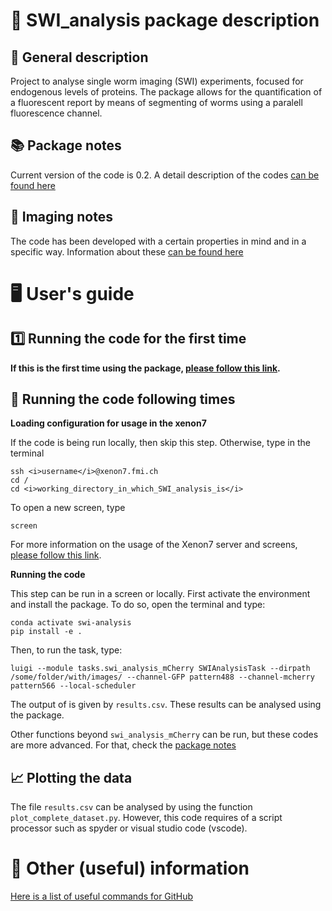 # 🐛 SWI_analysis package description
## 📝 General description
Project to analyse single worm imaging (SWI) experiments, focused for endogenous levels of proteins. The package allows for the quantification of a fluorescent report by means of segmenting of worms using a paralell fluorescence channel.

## 📚 Package notes
Current version of the code is 0.2. A detail description of the codes [can be found here](docs/package_notes.md)

## 🔬 Imaging notes
The code has been developed with a certain properties in mind and in a specific way. Information about these [can be found here](docs/imaging_notes.md)

# 🖥️ User's guide
## 1️⃣ Running the code for the first time
**If this is the first time using the package, [please follow this link](docs/first_time.md).**

## 📆 Running the code following times
**Loading configuration for usage in the xenon7**

If the code is being run locally, then skip this step. Otherwise, type in the terminal
```
ssh <i>username</i>@xenon7.fmi.ch
cd /
cd <i>working_directory_in_which_SWI_analysis_is</i>
```
To open a new screen, type
```
screen
```
For more information on the usage of the Xenon7 server and screens, [please follow this link](docs/xenon7.md).


**Running the code**

This step can be run in a screen or locally. First activate the environment and install the package. To do so, open the terminal and type:
```
conda activate swi-analysis
pip install -e .
```
Then, to run the task, type:
```
luigi --module tasks.swi_analysis_mCherry SWIAnalysisTask --dirpath /some/folder/with/images/ --channel-GFP pattern488 --channel-mcherry pattern566 --local-scheduler
```
The output of is given by <code>results.csv</code>. These results can be analysed using the package.

Other functions beyond <code>swi_analysis_mCherry</code> can be run, but these codes are more advanced. For that, check the [package notes](docs/package_notes.md)

## 📈 Plotting the data
The file <code>results.csv</code> can be analysed by using the function <code>plot_complete_dataset.py</code>. However, this code requires of a script processor such as spyder or visual studio code (vscode).

# 🤔 Other (useful) information
[Here is a list of useful commands for GitHub](docs/github_usage.md)
